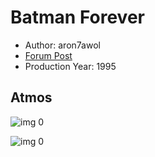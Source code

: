 # Batman Forever

* Author: aron7awol
* [Forum Post](https://www.avsforum.com/threads/bass-eq-for-filtered-movies.2995212/post-58150462)
* Production Year: 1995

## Atmos

![img 0](https://i.imgur.com/ci18NmQ.jpg)

![img 0](https://i.imgur.com/guWQLMQ.jpg)

